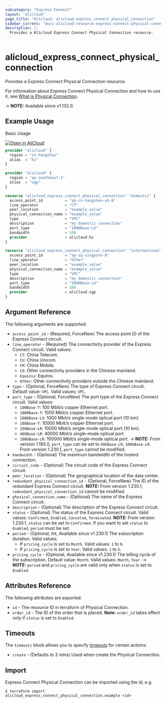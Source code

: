 ```yaml
---
subcategory: "Express Connect"
layout: "alicloud"
page_title: "Alicloud: alicloud_express_connect_physical_connection"
sidebar_current: "docs-alicloud-resource-express-connect-physical-connection"
description: |-
  Provides a Alicloud Express Connect Physical Connection resource.
---
```


# alicloud_express_connect_physical_connection

Provides a Express Connect Physical Connection resource.

For information about Express Connect Physical Connection and how to use it, see [What is Physical Connection](https://www.alibabacloud.com/help/en/express-connect/developer-reference/api-vpc-2016-04-28-createphysicalconnection-efficiency-channels).

-> **NOTE:** Available since v1.132.0.

## Example Usage

Basic Usage

<div style="display: block;margin-bottom: 40px;"><div class="oics-button" style="float: right;position: absolute;margin-bottom: 10px;">
  <a href="https://api.aliyun.com/api-tools/terraform?resource=alicloud_express_connect_physical_connection&exampleId=0a4b0339-0535-aea4-006f-4805696f33ebcf70ddd7&activeTab=example&spm=docs.r.express_connect_physical_connection.0.0a4b033905&intl_lang=EN_US" target="_blank">
    <img alt="Open in AliCloud" src="https://img.alicdn.com/imgextra/i1/O1CN01hjjqXv1uYUlY56FyX_!!6000000006049-55-tps-254-36.svg" style="max-height: 44px; max-width: 100%;">
  </a>
</div></div>

```terraform
provider "alicloud" {
  region = "cn-hangzhou"
  alias  = "hz"
}

provider "alicloud" {
  region = "ap-southeast-1"
  alias  = "sgp"
}

resource "alicloud_express_connect_physical_connection" "domestic" {
  access_point_id          = "ap-cn-hangzhou-yh-B"
  line_operator            = "CT"
  peer_location            = "example_value"
  physical_connection_name = "example_value"
  type                     = "VPC"
  description              = "my domestic connection"
  port_type                = "1000Base-LX"
  bandwidth                = 100
  provider                 = alicloud.hz
}

resource "alicloud_express_connect_physical_connection" "international" {
  access_point_id          = "ap-sg-singpore-A"
  line_operator            = "Other"
  peer_location            = "example_value"
  physical_connection_name = "example_value"
  type                     = "VPC"
  description              = "my domestic connection"
  port_type                = "1000Base-LX"
  bandwidth                = 100
  provider                 = alicloud.sgp
}
```

## Argument Reference

The following arguments are supported:

* `access_point_id` - (Required, ForceNew) The access point ID of the Express Connect circuit.
* `line_operator` - (Required) The connectivity provider of the Express Connect circuit. Valid values:
  - `CT`: China Telecom.
  - `CU`: China Unicom.
  - `CM`: China Mobile.
  - `CO`: Other connectivity providers in the Chinese mainland.
  - `Equinix`: Equinix.
  - `Other`: Other connectivity providers outside the Chinese mainland.
* `type` - (Optional, ForceNew) The type of Express Connect circuit. Default value: `VPC`. Valid values: `VPC`.
* `port_type` - (Optional, ForceNew) The port type of the Express Connect circuit. Valid values:
  - `100Base-T`: 100 Mbit/s copper Ethernet port.
  - `1000Base-T`: 1000 Mbit/s copper Ethernet port.
  - `1000Base-LX`: 1000 Mbit/s single-mode optical port (10 km).
  - `10GBase-T`: 10000 Mbit/s copper Ethernet port.
  - `10GBase-LR`: 10000 Mbit/s single-mode optical port (10 km).
  - `40GBase-LR`: 40000 Mbit/s single-mode optical port.
  - `100GBase-LR`: 100000 Mbit/s single-mode optical port.
-> **NOTE:** From version 1.185.0, `port_type` can be set to `40GBase-LR`, `100GBase-LR`. From version 1.230.1, `port_type` cannot be modified.
* `bandwidth` - (Optional) The maximum bandwidth of the hosted connection.
* `circuit_code` - (Optional) The circuit code of the Express Connect circuit.
* `peer_location` - (Optional) The geographical location of the data center.
* `redundant_physical_connection_id` - (Optional, ForceNew) The ID of the redundant Express Connect circuit. **NOTE:** From version 1.230.1, `redundant_physical_connection_id` cannot be modified.
* `physical_connection_name` - (Optional) The name of the Express Connect circuit.
* `description` - (Optional) The description of the Express Connect circuit.
* `status` - (Optional) The status of the Express Connect circuit. Valid values: `Confirmed`, `Enabled`, `Canceled`, `Terminated`. **NOTE:** From version 1.230.1, `status` can be set to `Confirmed`. If you want to set `status` to `Enabled`, `period` must be set.
* `period` - (Optional, Int, Available since v1.230.1) The subscription duration. Valid values:
  - If `pricing_cycle` is set to `Month`. Valid values: `1` to `9`.
  - If `pricing_cycle` is set to `Year`. Valid values: `1` to `5`.
* `pricing_cycle` - (Optional, Available since v1.230.1) The billing cycle of the subscription. Default value: `Month`. Valid values: `Month`, `Year`.
-> **NOTE:** `period` and `pricing_cycle` are valid only when `status` is set to `Enabled`.

## Attributes Reference

The following attributes are exported:

* `id` - The resource ID in terraform of Physical Connection.
* `order_id` - The ID of the order that is placed. **Note:** `order_id` takes effect only if `status` is set to `Enabled`.

## Timeouts

The `timeouts` block allows you to specify [timeouts](https://www.terraform.io/docs/configuration-0-11/resources.html#timeouts) for certain actions:

* `create` - (Defaults to 2 mins) Used when create the Physical Connection.

## Import

Express Connect Physical Connection can be imported using the id, e.g.

```shell
$ terraform import alicloud_express_connect_physical_connection.example <id>
```
